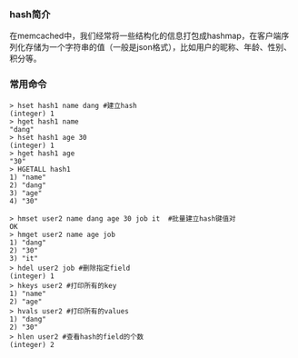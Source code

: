 ### hash简介
在memcached中，我们经常将一些结构化的信息打包成hashmap，在客户端序列化存储为一个字符串的值（一般是json格式），比如用户的昵称、年龄、性别、积分等。

### 常用命令
    > hset hash1 name dang #建立hash
    (integer) 1
    > hget hash1 name
    "dang"
    > hset hash1 age 30
    (integer) 1
    > hget hash1 age
    "30"
    > HGETALL hash1
    1) "name"
    2) "dang"
    3) "age"
    4) "30"

    > hmset user2 name dang age 30 job it  #批量建立hash键值对
    OK
    > hmget user2 name age job
    1) "dang"
    2) "30"
    3) "it"
    > hdel user2 job #删除指定field
    (integer) 1
    > hkeys user2 #打印所有的key
    1) "name"
    2) "age"
    > hvals user2 #打印所有的values
    1) "dang"
    2) "30"
    > hlen user2 #查看hash的field的个数
    (integer) 2

